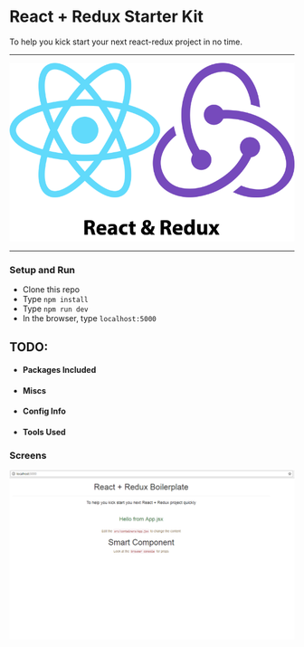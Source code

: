 # React + Redux Starter Kit

To help you kick start your  next react-redux project in no time. 
<hr>

![logo](assets/logo.png)

<hr>

### Setup and Run

* Clone this repo
* Type ```npm install```
* Type ```npm run dev```
* In the browser,  type ```localhost:5000```

## TODO:
* #### Packages Included
* #### Miscs
* #### Config Info
* #### Tools Used

### Screens

![App](assets/app-1.PNG)